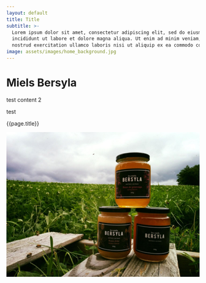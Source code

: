 ```yaml
---
layout: default
title: Title
subtitle: >-
  Lorem ipsum dolor sit amet, consectetur adipiscing elit, sed do eiusmod tempor
  incididunt ut labore et dolore magna aliqua. Ut enim ad minim veniam, quis
  nostrud exercitation ullamco laboris nisi ut aliquip ex ea commodo consequat.
image: assets/images/home_background.jpg
---
```


# Miels Bersyla

test content 2

test

{{page.title}}

![](/assets/19667464_1860539910931807_5174427428604863992_o.jpg)

